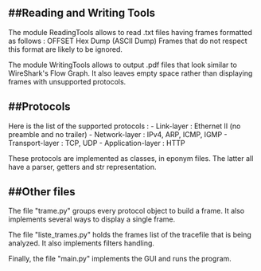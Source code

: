 ##Reading and Writing Tools
---

The module ReadingTools allows to read .txt files having frames formatted as follows :
	OFFSET   Hex Dump   (ASCII Dump)
Frames that do not respect this format are likely to be ignored.

The module WritingTools allows to output .pdf files that look similar to WireShark's Flow Graph.
It also leaves empty space rather than displaying frames with unsupported protocols.


##Protocols
---

Here is the list of the supported protocols :
	- Link-layer : Ethernet II (no preamble and no trailer)
	- Network-layer : IPv4, ARP, ICMP, IGMP
	- Transport-layer : TCP, UDP
	- Application-layer : HTTP

These protocols are implemented as classes, in eponym files. The latter all have a parser, getters
and str representation.


##Other files
---

The file "trame.py" groups every protocol object to build a frame. It also implements several ways to
display a single frame.

The file "liste_trames.py" holds the frames list of the tracefile that is being analyzed. It also
implements filters handling.

Finally, the file "main.py" implements the GUI and runs the program.
